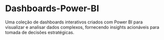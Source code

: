 # Dashboards-Power-BI
Uma coleção de dashboards interativos criados com Power BI para visualizar e analisar dados complexos, fornecendo insights acionáveis para tomada de decisões estratégicas.
